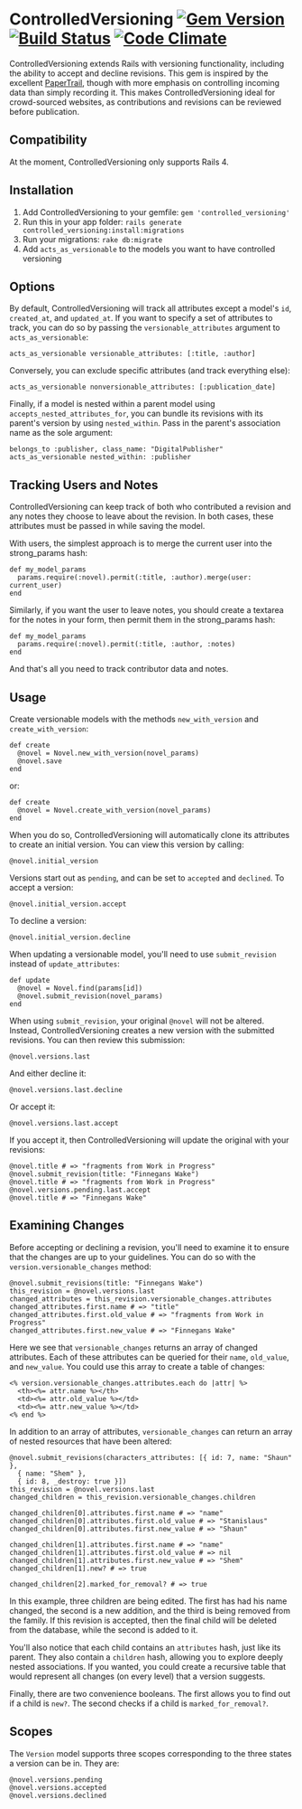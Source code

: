 ControlledVersioning [![Gem Version](https://badge.fury.io/rb/controlled_versioning.png)](http://badge.fury.io/rb/controlled_versioning) [![Build Status](https://travis-ci.org/timothythehuman/controlled_versioning.png?branch=master)](https://travis-ci.org/timothythehuman/controlled_versioning) [![Code Climate](https://codeclimate.com/repos/52f14fbd69568017f9000949/badges/88b0d048286329d8ba82/gpa.png)](https://codeclimate.com/repos/52f14fbd69568017f9000949/feed)
=====================
ControlledVersioning extends Rails with versioning functionality, including the ability to accept and decline revisions. This gem is inspired by the excellent [PaperTrail](https://github.com/airblade/paper_trail), though with more emphasis on controlling incoming data than simply recording it. This makes ControlledVersioning ideal for crowd-sourced websites, as contributions and revisions can be reviewed before publication.

Compatibility
-------------

At the moment, ControlledVersioning only supports Rails 4.

Installation
------------

 1. Add ControlledVersioning to your gemfile: `gem 'controlled_versioning'`
 2. Run this in your app folder: `rails generate controlled_versioning:install:migrations`
 3. Run your migrations: `rake db:migrate`
 4. Add `acts_as_versionable` to the models you want to have controlled versioning
 
Options
-------

By default, ControlledVersioning will track all attributes except a model's `id`, `created_at`, and `updated_at`. If you want to specify a set of attributes to track, you can do so by passing the `versionable_attributes` argument to `acts_as_versionable`:

    acts_as_versionable versionable_attributes: [:title, :author]
    
Conversely, you can exclude specific attributes (and track everything else):

    acts_as_versionable nonversionable_attributes: [:publication_date]

Finally, if a model is nested within a parent model using `accepts_nested_attributes_for`, you can bundle its revisions with its parent's version by using `nested_within`. Pass in the parent's association name as the sole argument:

    belongs_to :publisher, class_name: "DigitalPublisher"
    acts_as_versionable nested_within: :publisher

Tracking Users and Notes
------------------------

ControlledVersioning can keep track of both who contributed a revision and any notes they choose to leave about the revision. In both cases, these attributes must be passed in while saving the model.

With users, the simplest approach is to merge the current user into the strong_params hash:

    def my_model_params
      params.require(:novel).permit(:title, :author).merge(user: current_user)
    end

Similarly, if you want the user to leave notes, you should create a textarea for the notes in your form, then permit them in the strong_params hash:

    def my_model_params
      params.require(:novel).permit(:title, :author, :notes)
    end

And that's all you need to track contributor data and notes.

Usage
-----

Create versionable models with the methods `new_with_version` and `create_with_version`:

    def create
      @novel = Novel.new_with_version(novel_params)
      @novel.save
    end

or:

    def create
      @novel = Novel.create_with_version(novel_params)
    end

When you do so, ControlledVersioning will automatically clone its attributes to create an initial version. You can view this version by calling:

    @novel.initial_version

Versions start out as `pending`, and can be set to `accepted` and `declined`. To accept a version:

    @novel.initial_version.accept

To decline a version:

    @novel.initial_version.decline

When updating a versionable model, you'll need to use `submit_revision` instead of `update_attributes`:

    def update
      @novel = Novel.find(params[id])
      @novel.submit_revision(novel_params)
    end

When using `submit_revision`, your original `@novel` will not be altered. Instead, ControlledVersioning creates a new version with the submitted revisions. You can then review this submission:

    @novel.versions.last

And either decline it:

    @novel.versions.last.decline

Or accept it:

    @novel.versions.last.accept

If you accept it, then ControlledVersioning will update the original with your revisions:

    @novel.title # => "fragments from Work in Progress"
    @novel.submit_revision(title: "Finnegans Wake")
    @novel.title # => "fragments from Work in Progress"
    @novel.versions.pending.last.accept
    @novel.title # => "Finnegans Wake"

Examining Changes
-----------------

Before accepting or declining a revision, you'll need to examine it to ensure that the changes are up to your guidelines. You can do so with the `version.versionable_changes` method:

    @novel.submit_revisions(title: "Finnegans Wake")
    this_revision = @novel.versions.last
    changed_attributes = this_revision.versionable_changes.attributes
    changed_attributes.first.name # => "title"
    changed_attributes.first.old_value # => "fragments from Work in Progress"
    changed_attributes.first.new_value # => "Finnegans Wake"

Here we see that `versionable_changes` returns an array of changed attributes. Each of these attributes can be queried for their `name`, `old_value`, and `new_value`. You could use this array to create a table of changes:

    <% version.versionable_changes.attributes.each do |attr| %>
      <th><%= attr.name %></th>
      <td><%= attr.old_value %></td>
      <td><%= attr.new_value %></td>
    <% end %>

In addition to an array of attributes, `versionable_changes` can return an array of nested resources that have been altered:

    @novel.submit_revisions(characters_attributes: [{ id: 7, name: "Shaun" },
      { name: "Shem" },
      { id: 8, _destroy: true }])
    this_revision = @novel.versions.last
    changed_children = this_revision.versionable_changes.children

    changed_children[0].attributes.first.name # => "name"
    changed_children[0].attributes.first.old_value # => "Stanislaus"
    changed_children[0].attributes.first.new_value # => "Shaun"
    
    changed_children[1].attributes.first.name # => "name"
    changed_children[1].attributes.first.old_value # => nil
    changed_children[1].attributes.first.new_value # => "Shem"
    changed_children[1].new? # => true
    
    changed_children[2].marked_for_removal? # => true

In this example, three children are being edited. The first has had his name changed, the second is a new addition, and the third is being removed from the family. If this revision is accepted, then the final child will be deleted from the database, while the second is added to it.

You'll also notice that each child contains an `attributes` hash, just like its parent. They also contain a `children` hash, allowing you to explore deeply nested associations. If you wanted, you could create a recursive table that would represent all changes (on every level) that a version suggests.

Finally, there are two convenience booleans. The first allows you to find out if a child is `new?`. The second checks if a child is `marked_for_removal?`.

Scopes
------

The `Version` model supports three scopes corresponding to the three states a version can be in. They are:

    @novel.versions.pending
    @novel.versions.accepted
    @novel.versions.declined